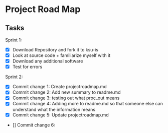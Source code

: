 # Project Road Map

## Tasks
Sprint 1:
- [x] Download Repository and fork it to ksu-is
- [x] Look at source code + familiarize myself with it 
- [x] Download any additional software 
- [x] Test for errors

Sprint 2:
- [x] Commit change 1: Create projectroadmap.md
- [x] Commit change 2: Add new summary to readme.md
- [x] Commit change 3: testing out what proc_out means
- [x] Commit change 4: Adding more to readme.md so that someone else can understand what the information means
- [x] Commit change 5: Update projectroadmap.md
- [] Commit change 6: